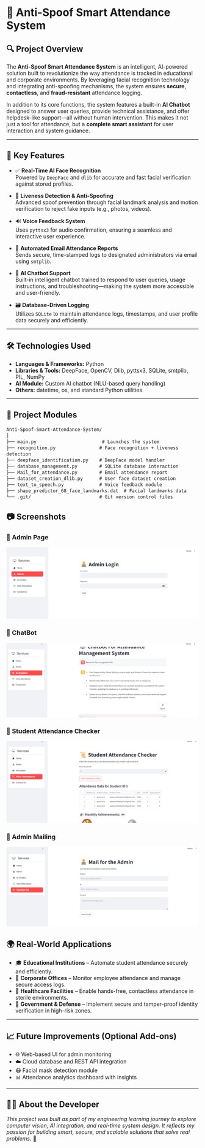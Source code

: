# 🚀 Anti-Spoof Smart Attendance System

## 🔍 Project Overview

The **Anti-Spoof Smart Attendance System** is an intelligent, AI-powered solution built to revolutionize the way attendance is tracked in educational and corporate environments. By leveraging facial recognition technology and integrating anti-spoofing mechanisms, the system ensures **secure**, **contactless**, and **fraud-resistant** attendance logging.

In addition to its core functions, the system features a built-in **AI Chatbot** designed to answer user queries, provide technical assistance, and offer helpdesk-like support—all without human intervention. This makes it not just a tool for attendance, but a **complete smart assistant** for user interaction and system guidance.

---

## 🧠 Key Features

- ✅ **Real-Time AI Face Recognition**  
  Powered by `DeepFace` and `dlib` for accurate and fast facial verification against stored profiles.

- 🧪 **Liveness Detection & Anti-Spoofing**  
  Advanced spoof prevention through facial landmark analysis and motion verification to reject fake inputs (e.g., photos, videos).

- 🔊 **Voice Feedback System**  
  Uses `pyttsx3` for audio confirmation, ensuring a seamless and interactive user experience.

- 📧 **Automated Email Attendance Reports**  
  Sends secure, time-stamped logs to designated administrators via email using `smtplib`.

- 🤖 **AI Chatbot Support**  
  Built-in intelligent chatbot trained to respond to user queries, usage instructions, and troubleshooting—making the system more accessible and user-friendly.

- 🗃️ **Database-Driven Logging**  
  Utilizes `SQLite` to maintain attendance logs, timestamps, and user profile data securely and efficiently.

---

## 🛠️ Technologies Used

- **Languages & Frameworks:** Python  
- **Libraries & Tools:** DeepFace, OpenCV, Dlib, pyttsx3, SQLite, smtplib, PIL, NumPy  
- **AI Module:** Custom AI chatbot (NLU-based query handling)  
- **Others:** datetime, os, and standard Python utilities
---
## 📁 Project Modules

```plaintext
Anti-Spoof-Smart-Attendance-System/
│
├── main.py                        # Launches the system
├── recognition.py                # Face recognition + liveness detection
├── deepface_identificatiom.py    # DeepFace model handler
├── database_management.py        # SQLite database interaction
├── Mail_for_attendance.py        # Email attendance report
├── dataset_creation_dlib.py      # User face dataset creation
├── text_to_speech.py             # Voice feedback module
├── shape_predictor_68_face_landmarks.dat  # Facial landmarks data
└── .git/                         # Git version control files
```
## 📷 Screenshots

### 📌 Admin Page
![](Screenshot/s1.png)

### 📌 ChatBot
![](Screenshot/s5.png)

### 📌 Student Attendance Checker
![](Screenshot/s3.png)

### 📌 Admin Mailing
![](Screenshot/s4.png)




## 🌍 Real-World Applications

- 🎓 **Educational Institutions** – Automate student attendance securely and efficiently.
- 🏢 **Corporate Offices** – Monitor employee attendance and manage secure access logs.
- 🏥 **Healthcare Facilities** – Enable hands-free, contactless attendance in sterile environments.
- 🔐 **Government & Defense** – Implement secure and tamper-proof identity verification in high-risk zones.

---

## 📈 Future Improvements (Optional Add-ons)

- 🌐 Web-based UI for admin monitoring
- ☁️ Cloud database and REST API integration
- 😷 Facial mask detection module
- 📊 Attendance analytics dashboard with insights

---

## 🧑‍💻 About the Developer

_This project was built as part of my engineering learning journey to explore computer vision, AI integration, and real-time system design. It reflects my passion for building smart, secure, and scalable solutions that solve real problems._ 🚀

